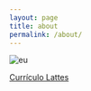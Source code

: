```yaml
---
layout: page
title: about
permalink: /about/
---
```

![eu](https://lh3.googleusercontent.com/x5GM1DniZATDrMQIkOUCmBgNHx2-aHYdDpME9yv6gvscJ-2MPkd0ZKDtMDOsUYoGrPDJ_hGWNw=w1440-h900-no)

[Currículo Lattes](http://lattes.cnpq.br/9422218269055551)
